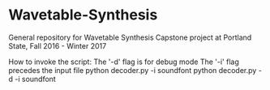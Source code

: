 # Wavetable-Synthesis
General repository for Wavetable Synthesis Capstone project at Portland State, Fall 2016 - Winter 2017

How to invoke the script:
The '-d' flag is for debug mode
The '-i' flag precedes the input file
python decoder.py -i soundfont
python decoder.py -d -i soundfont
